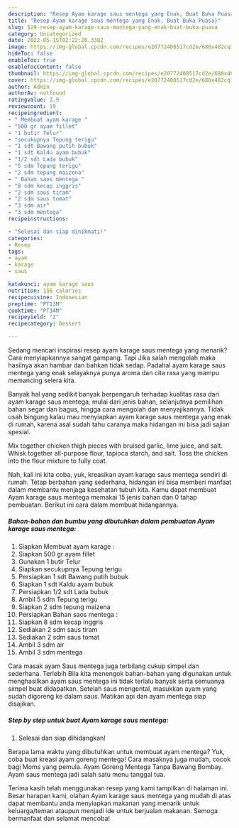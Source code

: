 ```yaml
---
description: "Resep Ayam karage saus mentega yang Enak, Buat Buka Puasa}"
title: "Resep Ayam karage saus mentega yang Enak, Buat Buka Puasa}"
slug: 529-resep-ayam-karage-saus-mentega-yang-enak-buat-buka-puasa
category: Uncategorized
date: 2022-05-15T02:22:20.338Z
image: https://img-global.cpcdn.com/recipes/e20772408517cd2e/680x482cq70/ayam-karage-saus-mentega-foto-resep-utama.jpg
hideToc: false
enableToc: true
enableTocContent: false
thumbnail: https://img-global.cpcdn.com/recipes/e20772408517cd2e/680x482cq70/ayam-karage-saus-mentega-foto-resep-utama.jpg
cover: https://img-global.cpcdn.com/recipes/e20772408517cd2e/680x482cq70/ayam-karage-saus-mentega-foto-resep-utama.jpg
author: Admin
authorAv: notfound
ratingvalue: 3.9
reviewcount: 19
recipeingredient:
- " Membuat ayam karage "
- "500 gr ayam fillet"
- "1 butir Telur"
- "secukupnya Tepung terigu"
- "1 sdt Bawang putih bubuk"
- "1 sdt Kaldu ayam bubuk"
- "1/2 sdt Lada bubuk"
- "5 sdm Tepung terigu"
- "2 sdm tepung maizena"
- " Bahan saos mentega "
- "8 sdm kecap inggris"
- "2 sdm saus tiram"
- "2 sdm saus tomat"
- "3 sdm air"
- "3 sdm mentega"
recipeinstructions:

- "Selesai dan siap dinikmati!"
categories:
- Resep
tags:
- ayam
- karage
- saus

katakunci: ayam karage saus 
nutrition: 156 calories
recipecuisine: Indonesian
preptime: "PT13M"
cooktime: "PT34M"
recipeyield: "2"
recipecategory: Dessert

---
```



Sedang mencari inspirasi resep ayam karage saus mentega yang menarik? Cara menyiapkannya sangat gampang. Tapi Jika salah mengolah maka hasilnya akan hambar dan bahkan tidak sedap. Padahal ayam karage saus mentega yang enak selayaknya punya aroma dan cita rasa yang mampu memancing selera kita.


Banyak hal yang sedikit banyak berpengaruh terhadap kualitas rasa dari ayam karage saus mentega, mulai dari jenis bahan, selanjutnya pemilihan bahan segar dan bagus, hingga cara mengolah dan menyajikannya. Tidak usah bingung kalau mau menyiapkan ayam karage saus mentega yang enak di rumah, karena asal sudah tahu caranya maka hidangan ini bisa jadi sajian spesial.

Mix together chicken thigh pieces with bruised garlic, lime juice, and salt. Whisk together all-purpose flour, tapioca starch, and salt. Toss the chicken into the flour mixture to fully coat.


Nah, kali ini kita coba, yuk, kreasikan ayam karage saus mentega sendiri di rumah. Tetap berbahan yang sederhana, hidangan ini bisa memberi manfaat dalam membantu menjaga kesehatan tubuh kita. Kamu dapat membuat Ayam karage saus mentega memakai 15 jenis bahan dan 0 tahap pembuatan. Berikut ini cara dalam membuat hidangannya.

<!--inarticleads1-->

##### Bahan-bahan dan bumbu yang dibutuhkan dalam pembuatan Ayam karage saus mentega:

1. Siapkan  Membuat ayam karage :
1. Siapkan 500 gr ayam fillet
1. Gunakan 1 butir Telur
1. Siapkan secukupnya Tepung terigu
1. Persiapkan 1 sdt Bawang putih bubuk
1. Siapkan 1 sdt Kaldu ayam bubuk
1. Persiapkan 1/2 sdt Lada bubuk
1. Ambil 5 sdm Tepung terigu
1. Siapkan 2 sdm tepung maizena
1. Persiapkan  Bahan saos mentega :
1. Siapkan 8 sdm kecap inggris
1. Sediakan 2 sdm saus tiram
1. Sediakan 2 sdm saus tomat
1. Ambil 3 sdm air
1. Ambil 3 sdm mentega


Cara masak ayam Saus mentega juga terbilang cukup simpel dan sederhana. Terlebih Bila kita menengok bahan-bahan yang digunakan untuk menghasilkan ayam saus mentega ini tidak terlalu banyak serta semuanya simpel buat didapatkan. Setelah saus mengental, masukkan ayam yang sudah digoreng ke dalam saus. Matikan api dan ayam mentega siap disajikan. 

<!--inarticleads2-->

##### Step by step untuk buat Ayam karage saus mentega:


1. Selesai dan siap dihidangkan!

Berapa lama waktu yang dibutuhkan untuk membuat ayam mentega? Yuk, coba buat kreasi ayam goreng mentega! Cara masaknya juga mudah, cocok bagi Moms yang pemula. Ayam Goreng Mentega Tanpa Bawang Bombay. Ayam saus mentega jadi salah satu menu tanggal tua. 

Terima kasih telah menggunakan resep yang kami tampilkan di halaman ini. Besar harapan kami, olahan Ayam karage saus mentega yang mudah di atas dapat membantu anda menyiapkan makanan yang menarik untuk keluarga/teman ataupun menjadi ide untuk berjualan makanan. Semoga bermanfaat dan selamat mencoba!

